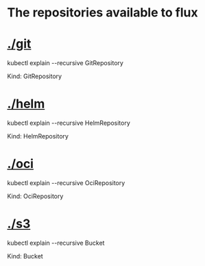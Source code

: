 # The repositories available to flux

# [./git](./git)
kubectl explain --recursive GitRepository

Kind: GitRepository

# [./helm](./helm)
kubectl explain --recursive HelmRepository

Kind: HelmRepository

# [./oci](./oci)
kubectl explain --recursive OciRepository

Kind: OciRepository

# [./s3](./s3)
kubectl explain --recursive Bucket

Kind: Bucket

